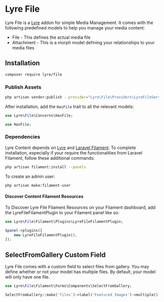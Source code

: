 # Lyre File

Lyre File is a [Lyre](https://packagist.org/packages/lyre/lyre) addon for simple Media Management. It comes with the following predefined models to help you manage your media content:

- File - This defines the actual media file
- Attachment - This is a morph model defining your relationships to your media files

## Installation

```bash
composer require lyre/file
```

### Publish Assets

```bash
php artisan vendor:publish --provider="Lyre\File\Providers\LyreFileServiceProvider"
```

After installation, add the `HasFile` trait to all the relevant models:

```php
use Lyre\File\Concerns\HasFile;

use HasFile;
```

### Dependencies

Lyre Content depends on [Lyre](https://packagist.org/packages/lyre/lyre) and [Laravel Filament](https://filamentphp.com/). To complete installation, especially if your require the functionalities from Laravel Filament, follow these additional commands:

```bash
php artisan filament:install --panels
```

To create an admin user:

```bash
php artisan make:filament-user
```

#### Discover Content Filament Resources

To Discover Lyre File Filament Resources on your Filament dashboard, add the LyreFileFilamentPlugin to your Filament panel like so:

```php
use Lyre\File\Filament\Plugins\LyreFileFilamentPlugin;

$panel->plugins([
    new LyreFileFilamentPlugin(),
]);
```

## SelectFromGallery Custom Field

Lyre File comes with a custom field to select files from gallery. You may define whether or not your model has multiple files. By default, your model will only have one file.

```php
use Lyre\File\Filament\Forms\Components\SelectFromGallery;

SelectFromGallery::make('files')->label('Featured Images')->multiple()
```
